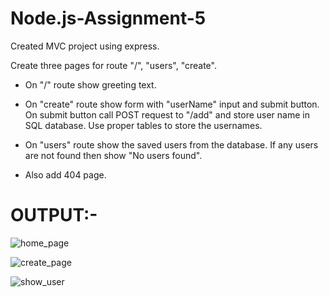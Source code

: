 # Node.js-Assignment-5

Created MVC project using express.

Create three pages for route "/", "users", "create".

- On "/" route show greeting text.

- On "create" route show form with "userName" input and submit button. On submit button call POST request to "/add" and store user name in SQL database. Use proper tables to store the usernames.

- On "users" route show the saved users from the database. If any users are not found then show "No users found".

- Also add 404 page.


# OUTPUT:-


![home_page](https://user-images.githubusercontent.com/99710364/222151361-3340906e-381b-444f-bb76-5425fc2efc6e.png)


![create_page](https://user-images.githubusercontent.com/99710364/222151529-c4b93f7b-aef0-474b-b4de-7cc31324f3fc.png)


![show_user](https://user-images.githubusercontent.com/99710364/222151365-f03b4240-9624-47dd-be52-a42fd298e020.png)

